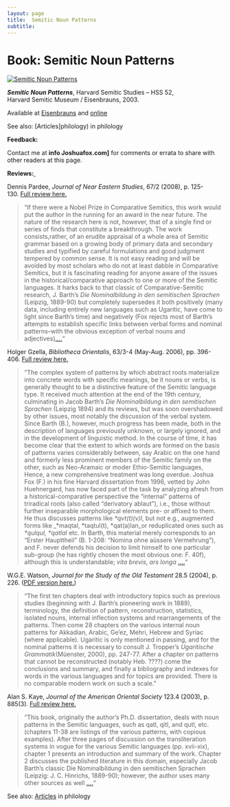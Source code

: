 ```yaml
---
layout: page
title:  Semitic Noun Patterns
subtitle:
---
```


Book: Semitic Noun Patterns
===========================

[![Semitic Noun Patterns](http://eisenbrauns.com/assets/book_images/F/FOXSEMITI.jpg)](http://bitly.com/semiticnounpatterns)

**_Semitic Noun Patterns_**, Harvard Semitic Studies – HSS 52,  
Harvard Semitic Museum / Eisenbrauns, 2003.

Available at [Eisenbrauns](http://www.eisenbrauns.com/wconnect/wc.dll?ebGate~EIS~~I~FOXSEMITI) and [online](http://bit.ly/2qK8mC0)

See also: [Articles]philology) in philology

**Feedback:**

Contact me at **info <AT> Joshuafox.com]** for comments or errata to share with other readers at this page.

**Reviews:**[ ](http://www.joshuafox.com/wp-content/uploads/2014/10/Kaye_review_of_Fox_Noun_Patterns.pdf)

Dennis Pardee, _Journal of Near Eastern Studies_, 67/2 (2008), p. 125-130. [Full review here.](http://www.joshuafox.com/wp-content/uploads/2014/10/Pardee_review_of_Fox_Noun_Patterns.pdf)

> “If there were a Nobel Prize in Comparative Semitics, this work would put the author in the running for an award in the near future. The nature of the research here is not, however, that of a single find or series of finds that constitute a breakthrough. The work consists,rather, of an erudite appraisal of a whole area of Semitic grammar based on a growing body of primary data and secondary studies and typified by careful formulations and good judgment tempered by common sense. It is not easy reading and will be avoided by most scholars who do not at least dabble in Comparative Semitics, but it is fascinating reading for anyone aware of the issues in the historical/comparative approach to one or more of the Semitic languages. It harks back to that classic of Comparative-Semitic research, J. Barth’s _Die Nominalbildung in den semitischen Sprachen_ (Leipzig, 1889-90) but completely supersedes it both positively (many data, including entirely new languages such as Ugaritic, have come to light since Barth’s time) and negatively (Fox rejects most of Barth’s attempts to establish specific links between verbal forms and nominal patterns–with the obvious exception of verbal nouns and adjectives)[….](http://www.joshuafox.com/wp-content/uploads/2014/10/Pardee_review_of_Fox_Noun_Patterns.pdf)“

Holger Gzella, _Bibliotheca Orientalis_, 63/3-4 (May-Aug. 2006), pp. 396-406. [Full review here.](http://www.joshuafox.com/wp-content/uploads/2014/10/Gzella-review_of_Fox__Noun_Patterns.pdf)

> “The complex system of patterns by which abstract roots materialize into concrete words with specific meanings, be it nouns or verbs, is generally thought to be a distinctive feature of the Semitic language type. It received much attention at the end of the 19th century, culminating in Jacob Barth’s _Die Nominalbildung in den semitischen Sprachen_ (Leipzig 1894) and its reviews, but was soon overshadowed by other issues, most notably the discussion of the verbal system. Since Barth (B.), however, much progress has been made, both in the description of languages previously unknown, or largely ignored, and in the development of linguistic method. In the course of time, it has become clear that the extent to which words are formed on the basis of patterns varies considerably between, say Arabic on the one hand and formerly less prominent members of the Semitic family on the other, such as Neo-Aramaic or moder Ethio-Semitic languages, Hence, a new comprehensive treatment was long overdue. Joshua Fox (F.) in his fine Harvard dissertation from 1996, vetted by John Huehnergard, has now faced part of the task by analyzing afresh from a historical-comparative perspective the “internal” patterns of triradical roots (also called “derivatory ablaut”), i.e., those without further inseparable morphological elements pre- or affixed to them. He thus discusses patterns like _\*qvt(t)(v)l_, but not e.g., augmented forms like _\*maqtal, \*taqtul(t), \*qat(a)lan_or reduplicated ones such as _\*qulqul, \*qatlal_ etc. In Barth, this material merely corresponds to an “Erster Haupttheil” (B. 1-208: “Nomina ohne aüssere Vermehrung”), and F. never defends his decision to limit himself to one particular sub-group (he has rightly chosen the most obvious one: F. 40f), although this is understandable; _vita brevis, ars longa_ [….](http://www.joshuafox.com/wp-content/uploads/2014/10/Gzella-review_of_Fox__Noun_Patterns.pdf)“

W.G.E. Watson, _Journal for the Study of the Old Testament_ 28.5 (2004), p. 226. ([PDF version here.](http://www.joshuafox.com/wp-content/uploads/2014/10/Watson_review_of_Fox_Noun_Patterns.pdf))

> “The first ten chapters deal with introductory topics such as previous studies (beginning with J. Barth’s pioneering work in 1889), terminology, the definition of pattern, reconstruction, statistics, isolated nouns, internal inflection systems and rearrangements of the patterns. Then come 28 chapters on the various internal noun patterns for Akkadian, Arabic, Ge’ez, Mehri, Hebrew and Syriac (where applicable). Ugaritic is only mentioned in passing, and for the nominal patterns it is necessary to consult J. Tropper’s _Ugaritische Grammatik_(Müenster, 2000), pp. 247-77. After a chapter on patterns that cannot be reconstructed (notably Heb. ????) come the conclusions and summary, and finally a bibliography and indexes for words in the various languages and for topics are provided. There is no comparable modern work on such a scale.”

Alan S. Kaye, _Journal of the American Oriental Society_ 123.4 (2003), p. 885(3). [Full review here.](http://www.joshuafox.com/wp-content/uploads/2014/10/Kaye_review_of_Fox_Noun_Patterns.pdf)

> “This book, originally the author’s Ph.D. dissertation, deals with noun patterns in the Semitic languages, such as qatl, qitl, and qutl, etc. (chapters 11-38 are listings of the various patterns, with copious examples). After three pages of discussion on the transliteration systems in vogue for the various Semitic languages (pp. xvii-xix), chapter 1 presents an introduction and summary of the work. Chapter 2 discusses the published literature in this domain, especially Jacob Barth’s classic Die Nominalbildung in den semitischen Sprachen (Leipzig: J. C. Hinrichs, 1889-90); however, the author uses many other sources as well [….](http://www.joshuafox.com/wp-content/uploads/2014/10/Kaye_review_of_Fox_Noun_Patterns.pdf)“

See also: [Articles](http://www.joshuafox.com/more/philology/ "Semitic Philology") in philology
